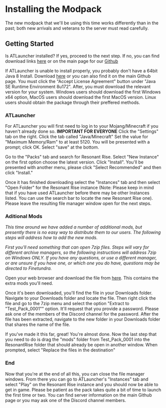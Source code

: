 # Installing the Modpack

The new modpack that we'll be using this time works differently than in the past; both new arrivals and veterans to the server must read carefully.

## Getting Started

Is ATLauncher installed? If yes, proceed to the next step. If no, you can find download links [here](https://www.atlauncher.com/downloads) or on the main page for our [Github](https://github.com/Finetundra/Tundras-Toasters) 

If ATLauncher is unable to install properly, you probably don't have a 64bit Java 8 Install. Download [here](http://www.oracle.com/technetwork/java/javase/downloads/jre8-downloads-2133155.html) or you can also find it on the main Github page. You must click the "Accept License Agreement" button under "Java SE Runtime Environment 8u172". After, you must download the relevant version for your system. Windows users should download the first Windows x64 option, MacOS users should download the first MacOS version. Linux users should obtain the package through their preffered methods. 

### ATLauncher

For ATLauncher you will first need to log in to your Mojang/Minecraft if you haven't already done so.
**IMPORTANT FOR EVERYONE** Click the "Settings" tab on the right. Click the tab called "Java/Minecraft" Set the value for "Maximum Memory/Ram" to at least 5120. You will be presented with a prompt; click OK. Select "save" at the bottom.

Go to the "Packs" tab and search for Resonant Rise. Select "New Instance" on the first option choose the latest version. Click "Install". You'll be presented with another menu, please click "Select Recommended" and then click "Install."

Once it has finished downloading select the "Instances" tab and then select "Open Folder" for the Resonant Rise instance (Note: Please keep in mind that if you have used ATLauncher before there may be other Instances listed. You can use the search bar to locate the new Resonant Rise one). Please leave the resulting file manager window open for the next steps.

### Aditional Mods

*This time around we have added a number of additional mods, but presently there is no easy way to distribute them to our users. The following steps will address how to add the new mods.*

*First you'll need something that can open 7zip files. Steps will vary for different archive managers, so the following instructions will address 7zip on Windows ONLY. If you have any questions, or use a different manager, or are unsure if you have one, or which one you do have, questions may be directed to Finetundra.*

Open your web browser and download the file from [here](https://drive.google.com/open?id=1DnuOcCqb-2ILew-yfDG4SA_God489V7Z). This contains the extra mods you'll need. 

Once it's been downloaded, you'll find the file in your Downloads folder. Navigate to your Downloads folder and locate the file. Then right click the file and go to the 7zip menu and select the option "Extract to "Test_Pack_0001\"" option. It'll request that you provide a password. Please ask one of the members of the Discord channel for the password. After the file has been extracted, navigate to the new folder in your Downloads folder that shares the name of the file. 

If you've made it this far, great! You're almost done. Now the last step that you need to do is drag the "mods" folder from Test_Pack_0001 into the ResonantRise folder that should already be open in another window. When prompted, select "Replace the files in the destination" 

### End

Now that you're at the end of all this, you can close the file manager windows. From there you can go to ATLauncher's "Instances" tab and select "Play" on the Resonant Rise instance and you should now be able to get in game. Please be patient as the pack takes quite a bit of time to launch the first time or two. You can find server information on the main Github page or you may ask one of the Discord channel members.
